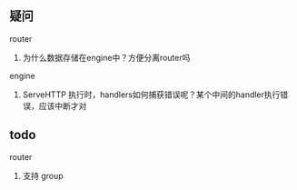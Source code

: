 
## 疑问

router
1. 为什么数据存储在engine中？方便分离router吗

engine
1. ServeHTTP 执行时，handlers如何捕获错误呢？某个中间的handler执行错误，应该中断才对

## todo

router
1. 支持 group

